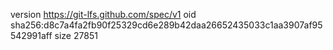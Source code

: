 version https://git-lfs.github.com/spec/v1
oid sha256:d8c7a4fa2fb90f25329cd6e289b42daa26652435033c1aa3907af95542991aff
size 27851
